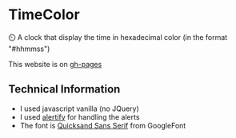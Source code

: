 # TimeColor
⏲️ A clock that display the time in hexadecimal color (in the format "#hhmmss")

This website is on [gh-pages](https://okuuu.github.io/TimeColor/)
## Technical Information
- I used javascript vanilla (no JQuery)
- I used [alertify](http://alertifyjs.com/) for handling the alerts
- The font is [Quicksand Sans Serif](https://fonts.google.com/specimen/Quicksand) from GoogleFont

